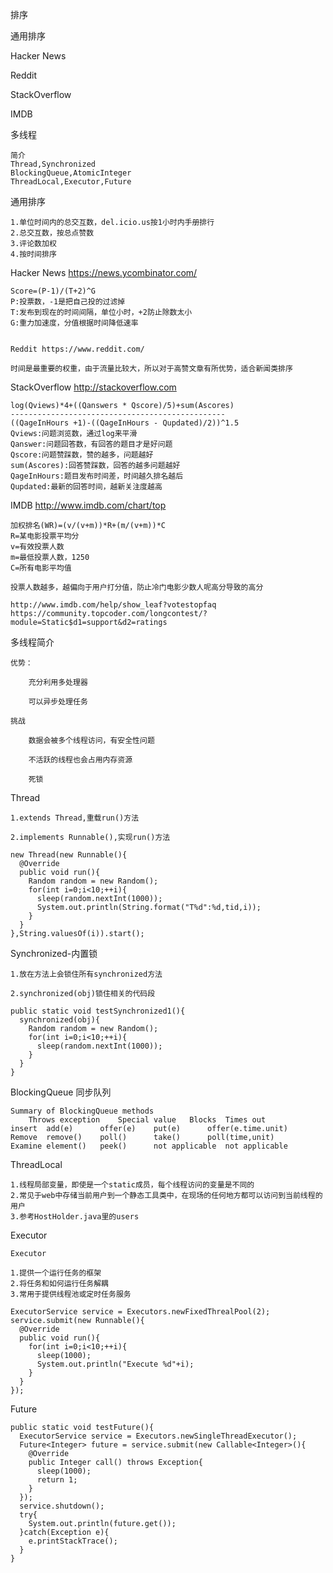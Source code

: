 排序

通用排序

Hacker News

Reddit

StackOverflow

IMDB


多线程

    简介
    Thread,Synchronized
    BlockingQueue,AtomicInteger
    ThreadLocal,Executor,Future

通用排序

    1.单位时间内的总交互数，del.icio.us按1小时内手册排行
    2.总交互数，按总点赞数
    3.评论数加权
    4.按时间排序


Hacker News https://news.ycombinator.com/

    Score=(P-1)/(T+2)^G
    P:投票数，-1是把自己投的过滤掉
    T:发布到现在的时间间隔，单位小时，+2防止除数太小
    G:重力加速度，分值根据时间降低速率


    Reddit https://www.reddit.com/

    时间是最重要的权重，由于流量比较大，所以对于高赞文章有所优势，适合新闻类排序

StackOverflow http://stackoverflow.com

    log(Qviews)*4+((Qanswers * Qscore)/5)+sum(Ascores)
    ------------------------------------------------
    ((QageInHours +1)-((QageInHours - Qupdated)/2))^1.5
    Qviews:问题浏览数，通过log来平滑
    Qanswer:问题回答数，有回答的题目才是好问题
    Qscore:问题赞踩数，赞的越多，问题越好
    sum(Ascores):回答赞踩数，回答的越多问题越好
    QageInHours:题目发布时间差，时间越久排名越后
    Qupdated:最新的回答时间，越新关注度越高



IMDB http://www.imdb.com/chart/top

    加权排名(WR)=(v/(v+m))*R+(m/(v+m))*C
    R=某电影投票平均分
    v=有效投票人数
    m=最低投票人数，1250
    C=所有电影平均值

    投票人数越多，越偏向于用户打分值，防止冷门电影少数人呢高分导致的高分

    http://www.imdb.com/help/show_leaf?votestopfaq
    https://community.topcoder.com/longcontest/?module=Static$d1=support&d2=ratings



多线程简介

    优势：

        充分利用多处理器

        可以异步处理任务

    挑战

        数据会被多个线程访问，有安全性问题

        不活跃的线程也会占用内存资源

        死锁


Thread

    1.extends Thread,重载run()方法

    2.implements Runnable(),实现run()方法

    new Thread(new Runnable(){
      @Override
      public void run(){
        Random random = new Random();
        for(int i=0;i<10;++i){
          sleep(random.nextInt(1000));
          System.out.println(String.format("T%d":%d,tid,i));
        }
      }
    },String.valuesOf(i)).start();


Synchronized-内置锁

    1.放在方法上会锁住所有synchronized方法

    2.synchronized(obj)锁住相关的代码段

    public static void testSynchronized1(){
      synchronized(obj){
        Random random = new Random();
        for(int i=0;i<10;++i){
          sleep(random.nextInt(1000));
        }
      }
    }


BlockingQueue 同步队列

    Summary of BlockingQueue methods
        Throws exception	Special value	Blocks	Times out
    insert	add(e)		offer(e)	put(e)		offer(e.time.unit)
    Remove	remove()	poll()		take()		poll(time,unit)
    Examine	element()	peek()		not applicable	not applicable


ThreadLocal

    1.线程局部变量，即使是一个static成员，每个线程访问的变量是不同的
    2.常见于web中存储当前用户到一个静态工具类中，在现场的任何地方都可以访问到当前线程的用户
    3.参考HostHolder.java里的users


Executor

    Executor

    1.提供一个运行任务的框架
    2.将任务和如何运行任务解耦
    3.常用于提供线程池或定时任务服务

    ExecutorService service = Executors.newFixedThrealPool(2);
    service.submit(new Runnable(){
      @Override
      public void run(){
        for(int i=0;i<10;++i){
          sleep(1000);
          System.out.println("Execute %d"+i);
        }
      }
    });


Future

    public static void testFuture(){
      ExecutorService service = Executors.newSingleThreadExecutor();
      Future<Integer> future = service.submit(new Callable<Integer>(){
        @Override
        public Integer call() throws Exception{
          sleep(1000);
          return 1;
        }
      });
      service.shutdown();
      try{
        System.out.println(future.get());
      }catch(Exception e){
        e.printStackTrace();
      }
    }
